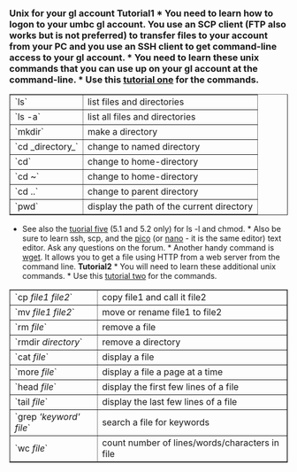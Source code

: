 ### Unix for your gl account **Tutorial1<a id="hw1" name="hw1"></a>** * You need to learn how to logon to your umbc gl account. You use an SCP client (FTP also works but is not preferred) to transfer files to your account from your PC and you use an SSH client to get command-line access to your gl account. * You need to learn these unix commands that you can use up on your gl account at the command-line. * Use this [tutorial one](http://www.ee.surrey.ac.uk/Teaching/Unix/) for the commands.

<table border="1" align="center" cellpadding="5" cellspacing="0">

<tbody>

<tr>

<td>`ls`</td>

<td>list files and directories</td>

</tr>

<tr>

<td>`ls -a`</td>

<td>list all files and directories</td>

</tr>

<tr>

<td>`mkdir`</td>

<td>make a directory</td>

</tr>

<tr>

<td>`cd _directory_`</td>

<td>change to named directory</td>

</tr>

<tr>

<td>`cd`</td>

<td>change to home-directory</td>

</tr>

<tr>

<td>`cd ~`</td>

<td>change to home-directory</td>

</tr>

<tr>

<td>`cd ..`</td>

<td>change to parent directory</td>

</tr>

<tr>

<td>`pwd`</td>

<td>display the path of the current directory</td>

</tr>

</tbody>

</table>

* See also the [tuorial five](http://www.ee.surrey.ac.uk/Teaching/Unix/) (5.1 and 5.2 only) for ls -l and chmod. * Also be sure to learn ssh, scp, and the [pico](http://www.itd.umich.edu/itcsdocs/r1168/) (or [nano](https://www.nano-editor.org/) - it is the same editor) text editor. Ask any questions on the forum. * Another handy command is [wget](http://en.wikipedia.org/wiki/Wget). It allows you to get a file using HTTP from a web server from the command line. **Tutorial2<a id="hw2" name="hw2"></a>** * You will need to learn these additional unix commands. * Use this [tutorial two](http://www.ee.surrey.ac.uk/Teaching/Unix/) for the commands.

<table border="1" align="center" cellpadding="3" cellspacing="0">

<tbody>

<tr>

<td>`cp <var>file1 file2</var>`</td>

<td>copy file1 and call it file2</td>

</tr>

<tr>

<td>`mv <var>file1 file2</var>`</td>

<td>move or rename file1 to file2</td>

</tr>

<tr>

<td>`rm <var>file</var>`</td>

<td>remove a file</td>

</tr>

<tr>

<td>`rmdir <var>directory</var>`</td>

<td>remove a directory</td>

</tr>

<tr>

<td>`cat <var>file</var>`</td>

<td>display a file</td>

</tr>

<tr>

<td>`more <var>file</var>`</td>

<td>display a file a page at a time</td>

</tr>

<tr>

<td>`head <var>file</var>`</td>

<td>display the first few lines of a file</td>

</tr>

<tr>

<td>`tail <var>file</var>`</td>

<td>display the last few lines of a file</td>

</tr>

<tr>

<td>`grep <var>'keyword' file</var>`</td>

<td>search a file for keywords</td>

</tr>

<tr>

<td>`wc <var>file</var>`</td>

<td>count number of lines/words/characters in file</td>

</tr>

</tbody>

</table>